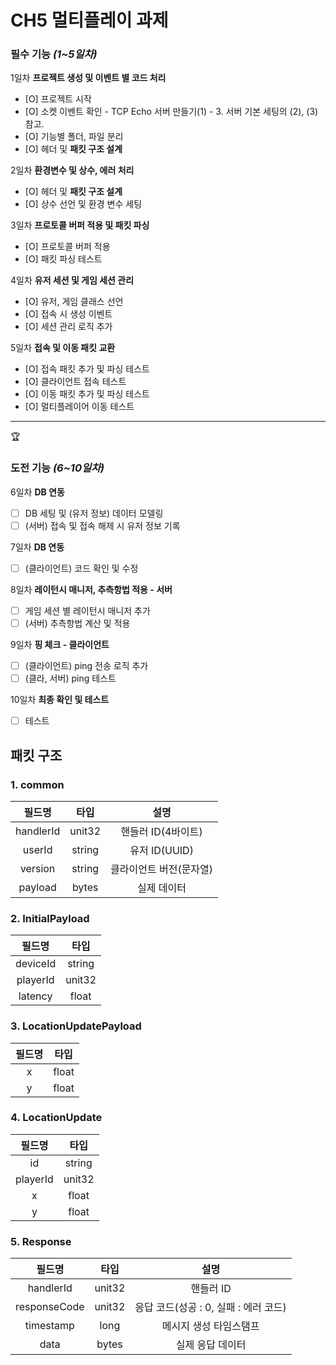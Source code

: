 # CH5 멀티플레이 과제

### **필수 기능 *(1~5일차)***

1일차 **프로젝트 생성 및 이벤트 별 코드 처리**

- [O]  프로젝트 시작
- [O]  소켓 이벤트 확인 - TCP Echo 서버 만들기(1) - 3. 서버 기본 세팅의 (2), (3) 참고.
- [O]  기능별 폴더, 파일 분리
- [O]  헤더 및 **패킷 구조 설계**

2일차 **환경변수 및 상수, 에러 처리**

- [O]  헤더 및 **패킷 구조 설계**
- [O]  상수 선언 및 환경 변수 세팅

3일차 **프로토콜 버퍼 적용 및 패킷 파싱**

- [O]  프로토콜 버퍼 적용
- [O]  패킷 파싱 테스트

4일차 **유저 세션 및 게임 세션 관리**

- [O]  유저, 게임 클래스 선언
- [O]  접속 시 생성 이벤트
- [O]  세션 관리 로직 추가

5일차 **접속 및 이동 패킷 교환**

- [O]  접속 패킷 추가 및 파싱 테스트
- [O]  클라이언트 접속 테스트
- [O]  이동 패킷 추가 및 파싱 테스트
- [O]  멀티플레이어 이동 테스트

---

<aside>
🏆

### **도전 기능 *(6~10일차)***

6일차 **DB 연동**

- [ ]  DB 세팅 및 (유저 정보) 데이터 모델링
- [ ]  (서버) 접속 및 접속 해제 시 유저 정보 기록

7일차 **DB 연동**

- [ ]  (클라이언트) 코드 확인 및 수정

8일차 **레이턴시 매니저, 추측항법 적용 - 서버**

- [ ]  게임 세션 별 레이턴시 매니저 추가
- [ ]  (서버) 추측항법 계산 및 적용

9일차 **핑 체크 - 클라이언트**

- [ ]  (클라이언트) ping 전송 로직 추가
- [ ]  (클라, 서버) ping 테스트

10일차 **최종 확인 및 테스트**

- [ ]  테스트
</aside>

## 패킷 구조
### 1. common
|필드명|타입|설명|
|:---:|:---:|:---:|
|handlerId|unit32|핸들러 ID(4바이트)|
|userId|string|유저 ID(UUID)|
|version|string|클라이언트 버전(문자열)|
|payload|bytes|실제 데이터|

### 2. InitialPayload
|필드명|타입|
|:---:|:---:|
|deviceId|string|
|playerId|unit32|
|latency|float|

### 3. LocationUpdatePayload
|필드명|타입|
|:---:|:---:|
|x|float|
|y|float|

### 4. LocationUpdate
|필드명|타입|
|:---:|:---:|
|id|string|
|playerId|unit32|
|x|float|
|y|float|

### 5. Response
|필드명|타입|설명|
|:---:|:---:|:---:|
|handlerId|unit32|핸들러 ID|
|responseCode|unit32|응답 코드(성공 : 0, 실패 : 에러 코드)|
|timestamp|long|메시지 생성 타임스탬프|
|data|bytes|실제 응답 데이터|
